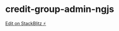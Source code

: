 # credit-group-admin-ngjs

[Edit on StackBlitz ⚡️](https://stackblitz.com/edit/credit-group-admin-ngjs)